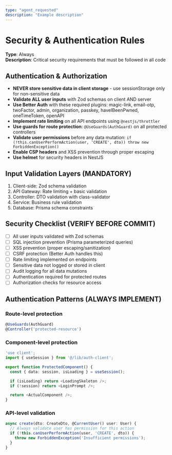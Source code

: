 ```yaml
---
type: "agent_requested"
description: "Example description"
---
```

# Security & Authentication Rules

**Type**: Always  
**Description**: Critical security requirements that must be followed in all code

## Authentication & Authorization

- **NEVER store sensitive data in client storage** - use sessionStorage only for non-sensitive data
- **Validate ALL user inputs** with Zod schemas on client AND server
- **Use Better Auth** with these required plugins: magic-link, email-otp, twoFactor, admin, organization, passkey, haveIBeenPwned, oneTimeToken, openAPI
- **Implement rate limiting** on all API endpoints using `@nestjs/throttler`
- **Use guards for route protection**: `@UseGuards(AuthGuard)` on all protected controllers
- **Validate user permissions** before any data mutation: `if (!this.canUserPerformAction(user, 'CREATE', dto)) throw new ForbiddenException()`
- **Enable CSP headers** and XSS prevention through proper escaping
- **Use helmet** for security headers in NestJS

## Input Validation Layers (MANDATORY)

1. Client-side: Zod schema validation
2. API Gateway: Rate limiting + basic validation
3. Controller: DTO validation with class-validator
4. Service: Business rule validation
5. Database: Prisma schema constraints

## Security Checklist (VERIFY BEFORE COMMIT)

- [ ] All user inputs validated with Zod schemas
- [ ] SQL injection prevention (Prisma parameterized queries)
- [ ] XSS prevention (proper escaping/sanitization)
- [ ] CSRF protection (Better Auth handles this)
- [ ] Rate limiting implemented on endpoints
- [ ] Sensitive data not logged or stored in client
- [ ] Audit logging for all data mutations
- [ ] Authentication required for protected routes
- [ ] Authorization checks for resource access

## Authentication Patterns (ALWAYS IMPLEMENT)

### Route-level protection
```typescript
@UseGuards(AuthGuard)
@Controller('protected-resource')
```

### Component-level protection
```typescript
'use client';
import { useSession } from '@/lib/auth-client';

export function ProtectedComponent() {
  const { data: session, isLoading } = useSession();

  if (isLoading) return <LoadingSkeleton />;
  if (!session) return <LoginPrompt />;

  return <ActualComponent />;
}
```

### API-level validation
```typescript
async create(dto: CreateDto, @CurrentUser() user: User) {
  // Always validate user has permission for this action
  if (!this.canUserPerformAction(user, 'CREATE', dto)) {
    throw new ForbiddenException('Insufficient permissions');
  }
}
```
